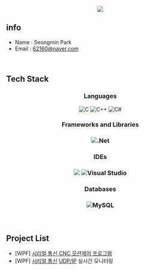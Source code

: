 <!-- 헤더부분(가운데 정렬을위해 html 문법사용) -->
<p align='center'>
  <a href="https://github.com/SeoDongWoo1216">
    <img src="https://capsule-render.vercel.app/api?type=waving&color=gradient&fontColor=FFFFFF&height=300&section=header&text=Seongmin&fontSize=50"/>
  </a>
</p>

## info
- Name : Seongmin Park
- Email : 62160@naver.com
</br>

## Tech Stack
<h3 align='center'>Languages</h3>
<p align='center'>
<img alt="C" src="https://img.shields.io/badge/c-%2300599C.svg?style=flat&logo=c&logoColor=white"/>
<img alt="C++" src="https://img.shields.io/badge/c++-%2300599C.svg?style=flat&logo=c%2B%2B&logoColor=white"/>
<img alt="C#" src="https://img.shields.io/badge/c%23-%23239120.svg?style=flat&logo=c-sharp&logoColor=white"/>
<h3 align='center'>Frameworks and Libraries<h3>
  
<p align='center'>
<img alt=".Net" src="https://img.shields.io/badge/.NET-5C2D91?style=flat&logo=.net&logoColor=white"/>
<!-- <img alt="OpenCV" src="https://img.shields.io/badge/opencv-%23white.svg?style=flat&logo=opencv&logoColor=white"/> -->
</p>

<h3 align='center'>IDEs<h3>
<p align='center'>
<img src="https://img.shields.io/badge/Arduino-00979D?style=flat&logo=Arduino&logoColor=white"/>
<img alt="Visual Studio" src="https://img.shields.io/badge/VisualStudio-5C2D91.svg?style=flat&logo=visual-studio&logoColor=white"/>
</br>

</p>
  
<h3 align='center'>Databases<h3>
<p align='center'>
<img alt="MySQL" src="https://img.shields.io/badge/mysql-%2300f.svg?style=flat&logo=mysql&logoColor=white"/>
</p>
<br/>

## Project List
- [WPF] [시리얼 통신 CNC 모션제어 프로그램](https://github.com/seongminm/GrblController)
- [WPF] [시리얼 통신](https://github.com/seongminm/FDM3D_Monitoring) [UDP/IP](https://github.com/seongminm/DED3D_Monitoring) 실시간 모니터링



